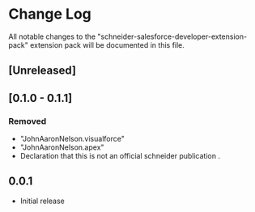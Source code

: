 # Change Log
All notable changes to the "schneider-salesforce-developer-extension-pack" extension pack will be documented in this file.


## [Unreleased]
## [0.1.0 - 0.1.1]
### Removed 
- "JohnAaronNelson.visualforce"
- "JohnAaronNelson.apex"
- Declaration that this is not an official schneider publication .

## 0.0.1
- Initial release
